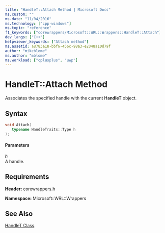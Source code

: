 ```yaml
---
title: "HandleT::Attach Method | Microsoft Docs"
ms.custom: ""
ms.date: "11/04/2016"
ms.technology: ["cpp-windows"]
ms.topic: "reference"
f1_keywords: ["corewrappers/Microsoft::WRL::Wrappers::HandleT::Attach"]
dev_langs: ["C++"]
helpviewer_keywords: ["Attach method"]
ms.assetid: a8783a18-bbf6-456c-98a3-e2048a10d79f
author: "mikeblome"
ms.author: "mblome"
ms.workload: ["cplusplus", "uwp"]
---
```

# HandleT::Attach Method

Associates the specified handle with the current **HandleT** object.

## Syntax

```cpp
void Attach(
   typename HandleTraits::Type h
);
```

#### Parameters

*h*  
A handle.

## Requirements

**Header:** corewrappers.h

**Namespace:** Microsoft::WRL::Wrappers

## See Also

[HandleT Class](../windows/handlet-class.md)